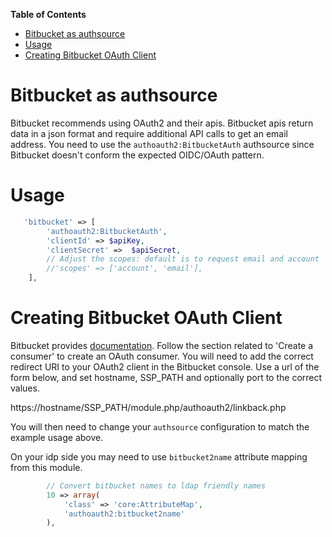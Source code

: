 **Table of Contents**

- [Bitbucket as authsource](#bitbucket-as-authsource)
- [Usage](#usage)
- [Creating Bitbucket OAuth Client](#creating-bitbucket-oauth-client)

# Bitbucket as authsource

Bitbucket recommends using OAuth2 and their apis. Bitbucket apis return data in a
json format and require additional API calls to get an email address. You need to use the
`authoauth2:BitbucketAuth` authsource since Bitbucket doesn't conform
the expected OIDC/OAuth pattern.

# Usage

```php
   'bitbucket' => [
        'authoauth2:BitbucketAuth',
        'clientId' => $apiKey,
        'clientSecret' =>  $apiSecret,
        // Adjust the scopes: default is to request email and account
        //'scopes' => ['account', 'email'],
    ],
```

# Creating Bitbucket OAuth Client

Bitbucket provides [documentation](https://confluence.atlassian.com/bitbucket/oauth-on-bitbucket-cloud-238027431.html). Follow the section related to 'Create a consumer' to create an OAuth consumer.
You will need to add the correct redirect URI to your OAuth2 client in the Bitbucket console. Use a url of the form below, and set hostname, SSP_PATH and optionally port to the correct values.

https://hostname/SSP_PATH/module.php/authoauth2/linkback.php

You will then need to change your `authsource` configuration to match the example usage above.

On your idp side you may need to use `bitbucket2name` attribute mapping from this module.

```php
        // Convert bitbucket names to ldap friendly names
        10 => array(
            'class' => 'core:AttributeMap',
            'authoauth2:bitbucket2name'
        ),
```
